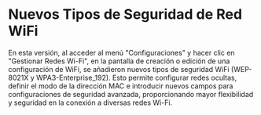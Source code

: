 # Nuevos Tipos de Seguridad de Red WiFi

En esta versión, al acceder al menú "Configuraciones" y hacer clic en "Gestionar Redes Wi-Fi", en la pantalla de creación o edición de una configuración de WiFi, se añadieron nuevos tipos de seguridad WiFi (WEP-8021X y WPA3-Enterprise\_192). Esto permite configurar redes ocultas, definir el modo de la dirección MAC e introducir nuevos campos para configuraciones de seguridad avanzada, proporcionando mayor flexibilidad y seguridad en la conexión a diversas redes Wi-Fi.

